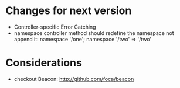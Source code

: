 # Changes for next version 
* Controller-specific Error Catching
* namespace controller method should redefine the namespace not append it: namespace '/one'; namespace '/two' => '/two'

# Considerations
* checkout Beacon: http://github.com/foca/beacon